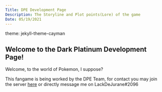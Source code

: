 ```yaml
---
Title: DPE Development Page
Description: The Storyline and Plot points(Lore) of the game
Date: 05/19/2021
--- 
```

theme: jekyll-theme-cayman

## Welcome to the Dark Platinum Development Page!
Welcome, to the world of Pokemon, I suppose?

This fangame is being worked by the DPE Team, for contact you may join the server [here](https://discord.gg/4XDfTNm) or directly message me on LackDeJurane#2096



